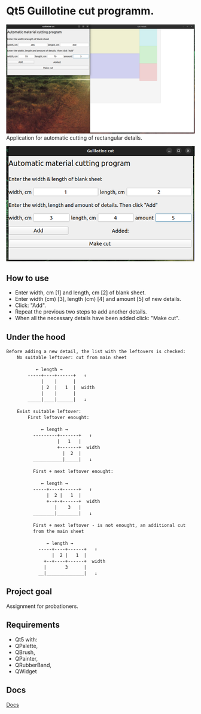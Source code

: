 # Qt5 Guillotine cut programm.
![Alt text](Docs/example.png)
Application for automatic cutting of rectangular details.

![Alt text](Docs/main_window.png)
## How to use
* Enter width, cm [1] and length, cm [2] of blank sheet.
* Enter width (cm) [3], length (cm) [4] and amount [5] of new details.
* Click: "Add". 
* Repeat the previous two steps to add another details. 
* When all the necessary details have been added click: "Make cut".

## Under the hood
```
Before adding a new detail, the list with the leftovers is checked:
	No suitable leftover: cut from main sheet

           ← length →
        -----+----+------+   ↑
             |    |      |
             | 2  |   1  |  width
             |    |      |
        _____|____|______|   ↓
        
	Exist suitable leftover:
		First leftover enought:

             ← length →
          ---------+-------+   ↑
                   |   1   |
                   +-------+  width
                     |  2  |
          ___________|_____|   ↓
          
          First + next leftover enought:

             ← length →
          -----+----+------+   ↑
               |  2 |   1  |
               +--+-+------+  width
                  |    3   |
          ________|________|   ↓
          
          First + next leftover - is not enought, an additional cut
          from the main sheet

               ← length →
            -----+----+------+   ↑
                 |  2 |   1  |
              +--+----+------+  width
              |       3      |
            __|______________|   ↓
```
  
## Project goal

Assignment for probationers.

## Requirements 
* Qt5 with:
* QPalette, 
* QBrush, 
* QPainter, 
* QRubberBand, 
* QWidget

## Docs
[Docs](Docs/)
